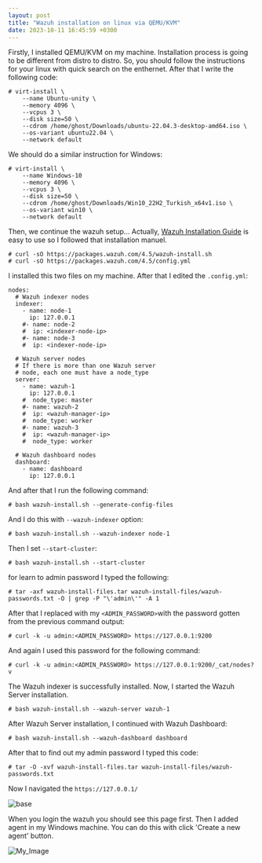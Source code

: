 ```yaml
---
layout: post
title: "Wazuh installation on linux via QEMU/KVM"
date: 2023-10-11 16:45:59 +0300
---
```


Firstly, I installed QEMU/KVM on my machine. Installation process is going to be different from distro to distro. So, you should follow the instructions for your linux with quick search on the enthernet. After that I write the following code:
```
# virt-install \
    --name Ubuntu-unity \
    --memory 4096 \
    --vcpus 3 \
    --disk size=50 \
    --cdrom /home/ghost/Downloads/ubuntu-22.04.3-desktop-amd64.iso \
    --os-variant ubuntu22.04 \
    --network default
```
We should do a similar instruction for Windows:
```
# virt-install \
    --name Windows-10 
    --memory 4096 \
    --vcpus 3 \
    --disk size=50 \
    --cdrom /home/ghost/Downloads/Win10_22H2_Turkish_x64v1.iso \
    --os-variant win10 \
    --network default
```
Then, we continue the wazuh setup...
Actually, [Wazuh Installation Guide](https://documentation.wazuh.com/current/installation-guide/index.html) is easy to use so I followed that installation manuel.

```
# curl -sO https://packages.wazuh.com/4.5/wazuh-install.sh
# curl -sO https://packages.wazuh.com/4.5/config.yml
```
I installed this two files on my machine. After that I edited the ``.config.yml``:
```
nodes:
  # Wazuh indexer nodes
  indexer:
    - name: node-1
      ip: 127.0.0.1
    #- name: node-2
    #  ip: <indexer-node-ip>
    #- name: node-3
    #  ip: <indexer-node-ip>

  # Wazuh server nodes
  # If there is more than one Wazuh server
  # node, each one must have a node_type
  server:
    - name: wazuh-1
      ip: 127.0.0.1
    #  node_type: master
    #- name: wazuh-2
    #  ip: <wazuh-manager-ip>
    #  node_type: worker
    #- name: wazuh-3
    #  ip: <wazuh-manager-ip>
    #  node_type: worker

  # Wazuh dashboard nodes
  dashboard:
    - name: dashboard
      ip: 127.0.0.1
```
And after that I run the following command:
```
# bash wazuh-install.sh --generate-config-files
```
And I do this with ```--wazuh-indexer``` option:
```
# bash wazuh-install.sh --wazuh-indexer node-1
```
Then I set ```--start-cluster```:
```
# bash wazuh-install.sh --start-cluster
```
for learn to admin password I typed the following:
```
# tar -axf wazuh-install-files.tar wazuh-install-files/wazuh-passwords.txt -O | grep -P "\'admin\'" -A 1
```
After that I replaced with my ```<ADMIN_PASSWORD>```with the password gotten from the previous command output:
```
# curl -k -u admin:<ADMIN_PASSWORD> https://127.0.0.1:9200
```
And again I used this password for the following command:
```
# curl -k -u admin:<ADMIN_PASSWORD> https://127.0.0.1:9200/_cat/nodes?v
```
The Wazuh indexer is successfully installed. Now, I started the Wazuh Server installation.
```
# bash wazuh-install.sh --wazuh-server wazuh-1
```
After Wazuh Server installation, I continued with Wazuh Dashboard:
```
# bash wazuh-install.sh --wazuh-dashboard dashboard
```
After that to find out my admin password I typed this code:
```
# tar -O -xvf wazuh-install-files.tar wazuh-install-files/wazuh-passwords.txt
```
Now I navigated the ```https://127.0.0.1/```  

![base](https://github.com/3xg3lin/3xg3lin.github.io/assets/73038148/d8e4cfaf-c425-4db0-b5d1-68051183d551)  

When you login the wazuh you should see this page first. Then I added agent in my Windows machine. You can do this with click 'Create a new agent' button.

![My_Image](/home/ghost/Downloads/Screenshot-4.png)

